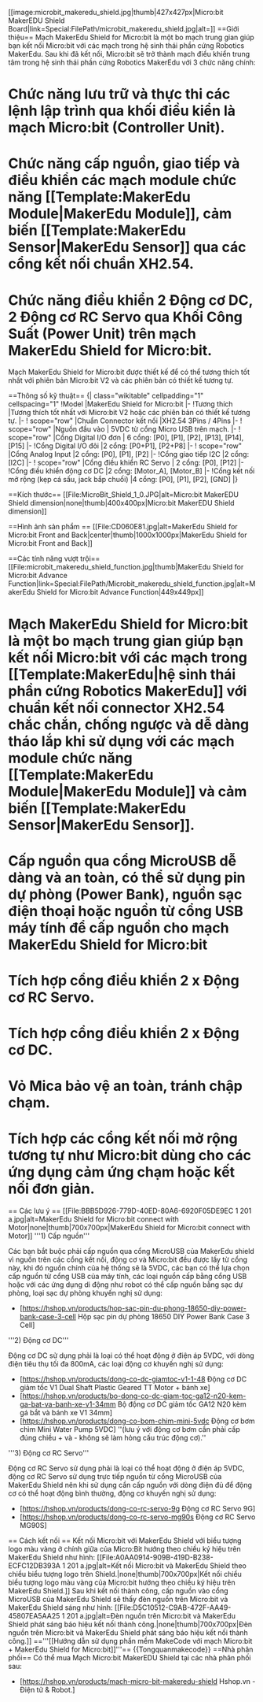 [[image:microbit_makeredu_shield.jpg|thumb|427x427px|Micro:bit MakerEDU Shield Board|link=Special:FilePath/microbit_makeredu_shield.jpg|alt=]]
==Giới thiệu==
Mạch MakerEdu Shield for Micro:bit là một bo mạch trung gian giúp bạn kết nối Micro:bit với các mạch trong hệ sinh thái phần cứng Robotics MakerEdu. Sau khi đã kết nối, Micro:bit sẽ trở thành mạch điều khiển trung tâm trong hệ sinh thái phần cứng Robotics MakerEdu với 3 chức năng chính: 

# Chức năng lưu trữ và thực thi các lệnh lập trình qua khối điều kiển là mạch Micro:bit (Controller Unit).
# Chức năng cấp nguồn, giao tiếp và điều khiển các mạch module chức năng [[Template:MakerEdu Module|MakerEdu Module]], cảm biến [[Template:MakerEdu Sensor|MakerEdu Sensor]] qua các cổng kết nối chuẩn XH2.54.
# Chức năng điều khiển 2 Động cơ DC, 2 Động cơ RC Servo qua Khối Công Suất (Power Unit) trên mạch MakerEdu Shield for Micro:bit.
Mạch MakerEdu Shield for Micro:bit được thiết kế để có thể tương thích tốt nhất với phiên bản Micro:bit V2 và các phiên bản có thiết kế tương tự.

==Thông số kỹ thuật==
{| class="wikitable" cellpadding="1" cellspacing="1"
!Model
|MakerEdu Shield for Micro:bit
|-
!Tương thích
|Tương thích tốt nhất với Micro:bit V2 hoặc các phiên bản có thiết kế tương tự.
|-
! scope="row" |Chuẩn Connector kết nối
|XH2.54 3Pins / 4Pins
|-
! scope="row" |Nguồn đầu vào
| 5VDC từ cổng Micro USB trên mạch.
|-
! scope="row" |Cổng Digital I/O đơn
| 6 cổng: [P0], [P1], [P2], [P13], [P14], [P15]
|-
!Cổng Digital I/O đôi
|2 cổng: [P0+P1], [P2+P8]
|-
! scope="row" |Cổng Analog Input
|2 cổng: [P0], [P1], [P2]
|-
!Cổng giao tiếp I2C
|2 cổng: [I2C]
|-
! scope="row" |Cổng điều khiển RC Servo
| 2 cổng: [P0], [P12]
|-
!Cổng điều khiển động cơ DC
|2 cổng: [Motor_A], [Motor_B]
|-
!Cổng kết nối mở rộng (kẹp cá sấu, jack bắp chuối)
|4 cổng: [P0], [P1], [P2], [GND]
|}

==Kích thước==
[[File:MicroBit_Shield_1_0.JPG|alt=Micro:bit MakerEDU Shield dimension|none|thumb|400x400px|Micro:bit MakerEDU Shield dimension]]

==Hình ảnh sản phẩm ==
[[File:CD060E81.jpg|alt=MakerEdu Shield for Micro:bit Front and Back|center|thumb|1000x1000px|MakerEdu Shield for Micro:bit Front and Back]]

==Các tính năng vượt trội==
[[File:microbit_makeredu_shield_function.jpg|thumb|MakerEdu Shield for Micro:bit Advance Function|link=Special:FilePath/Microbit_makeredu_shield_function.jpg|alt=MakerEdu Shield for Micro:bit Advance Function|449x449px]]

# Mạch MakerEdu Shield for Micro:bit là một bo mạch trung gian giúp bạn kết nối Micro:bit với các mạch trong [[Template:MakerEdu|hệ sinh thái phần cứng Robotics MakerEdu]] với chuẩn kết nối connector XH2.54 chắc chắn, chống ngược và dễ dàng tháo lắp khi sử dụng với các mạch module chức năng [[Template:MakerEdu Module|MakerEdu Module]] và cảm biến [[Template:MakerEdu Sensor|MakerEdu Sensor]].
# Cấp nguồn qua cổng MicroUSB dễ dàng và an toàn, có thể sử dụng pin dự phòng (Power Bank), nguồn sạc điện thoại hoặc nguồn từ cổng USB máy tính để cấp nguồn cho mạch MakerEdu Shield for Micro:bit
# Tích hợp cổng điều khiển 2 x Động cơ RC Servo.
# Tích hợp cổng điều khiển 2 x Động cơ DC.
# Vỏ Mica bảo vệ an toàn, tránh chập chạm.
# Tích hợp các cổng kết nối mở rộng tương tự như Micro:bit dùng cho các ứng dụng cảm ứng chạm hoặc kết nối đơn giản.

== Các lưu ý ==
[[File:BBB5D926-779D-40ED-80A6-6920F05DE9EC 1 201 a.jpg|alt=MakerEdu Shield for Micro:bit connect with Motor|none|thumb|700x700px|MakerEdu Shield for Micro:bit connect with Motor]]
'''1) Cấp nguồn'''

Các bạn bắt buộc phải cấp nguồn qua cổng MicroUSB của MakerEdu shield vì nguồn trên các cổng kết nối, động cơ và Micro:bit đều được lấy từ cổng này, khi đó nguồn chính của hệ thống sẽ là 5VDC, các bạn có thể lựa chọn cấp nguồn từ cổng USB của máy tính, các loại nguồn cấp bằng cổng USB hoặc với các ứng dụng di động như robot có thể cấp nguồn bằng sạc dự phòng, loại sạc dự phòng khuyến nghị sử dụng:

* [https://hshop.vn/products/hop-sac-pin-du-phong-18650-diy-power-bank-case-3-cell Hộp sạc pin dự phòng 18650 DIY Power Bank Case 3 Cell]

'''2) Động cơ DC'''

Động cơ DC sử dụng phải là loại có thể hoạt động ở điện áp 5VDC, với dòng điện tiêu thụ tối đa 800mA, các loại động cơ khuyến nghị sử dụng:

* [https://hshop.vn/products/dong-co-dc-giamtoc-v1-1-48 Động cơ DC giảm tốc V1 Dual Shaft Plastic Geared TT Motor + bánh xe]
* [https://hshop.vn/products/bo-dong-co-dc-giam-toc-ga12-n20-kem-ga-bat-va-banh-xe-v1-34mm Bộ động cơ DC giảm tốc GA12 N20 kèm gá bắt và bánh xe V1 34mm]
* [https://hshop.vn/products/dong-co-bom-chim-mini-5vdc Động cơ bơm chìm Mini Water Pump 5VDC] ''(lưu ý với động cơ bơm cần phải cấp đúng chiều + và - không sẽ làm hỏng cấu trúc động cơ).''

'''3) Động cơ RC Servo'''

Động cơ RC Servo sử dụng phải là loại có thể hoạt động ở điện áp 5VDC, động cơ RC Servo sử dụng trực tiếp nguồn từ cổng MicroUSB của MakerEdu Shield nên khi sử dụng cần cấp nguồn với dòng điện đủ để động cơ có thể hoạt động bình thường, động cơ khuyến nghị sử dụng:

* [https://hshop.vn/products/dong-co-rc-servo-9g Động cơ RC Servo 9G]
* [https://hshop.vn/products/dong-co-rc-servo-mg90s Động cơ RC Servo MG90S]

== Cách kết nối ==
Kết nối Micro:bit với MakerEdu Shield với biểu tượng logo màu vàng ở chính giữa của Micro:Bit hướng theo chiều ký hiệu trên MakerEdu Shield như hình:
[[File:A0AA0914-909B-419D-B238-ECFC12DB393A 1 201 a.jpg|alt=Kết nối Micro:bit và MakerEdu Shield theo chiều biểu tượng logo trên Shield.|none|thumb|700x700px|Kết nối chiều biểu tượng logo màu vàng của Micro:bit hướng theo chiều ký hiệu trên MakerEdu Shield.]]
Sau khi kết nối thành công, cấp nguồn vào cổng MicroUSB của MakerEdu Shield sẽ thấy đèn nguồn trên Micro:bit và MakerEdu Shield sáng như hình:
[[File:D5C10512-C9AB-472F-AA49-45807EA5AA25 1 201 a.jpg|alt=Đèn nguồn trên Micro:bit và MakerEdu Shield phát sáng báo hiệu kết nối thành công.|none|thumb|700x700px|Đèn nguồn trên Micro:bit và MakerEdu Shield phát sáng báo hiệu kết nối thành công.]]
=='''[[Hướng dẫn sử dụng phần mềm MakeCode với mạch Micro:bit + MakerEdu Shield for Micro:bit]]'''==
{{Tongquanmakecode}}
==Nhà phân phối==
Có thể mua Mạch Micro:bit MakerEDU Shield tại các nhà phân phối sau:

* [https://hshop.vn/products/mach-micro-bit-makeredu-shield Hshop.vn - Điện tử & Robot.]
